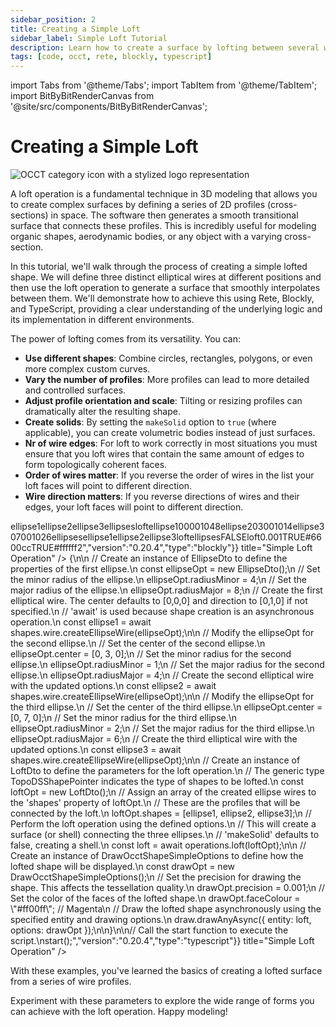 ```yaml
---
sidebar_position: 2
title: Creating a Simple Loft
sidebar_label: Simple Loft Tutorial
description: Learn how to create a surface by lofting between several wire shapes.
tags: [code, occt, rete, blockly, typescript]
---
```


import Tabs from '@theme/Tabs';
import TabItem from '@theme/TabItem';
import BitByBitRenderCanvas from '@site/src/components/BitByBitRenderCanvas';

# Creating a Simple Loft

<img 
  class="category-icon-small" 
  src="https://s.bitbybit.dev/assets/icons/white/occt-icon.svg" 
  alt="OCCT category icon with a stylized logo representation" 
  title="OCCT category icon" />


A loft operation is a fundamental technique in 3D modeling that allows you to create complex surfaces by defining a series of 2D profiles (cross-sections) in space. The software then generates a smooth transitional surface that connects these profiles. This is incredibly useful for modeling organic shapes, aerodynamic bodies, or any object with a varying cross-section.

In this tutorial, we'll walk through the process of creating a simple lofted shape. We will define three distinct elliptical wires at different positions and then use the loft operation to generate a surface that smoothly interpolates between them. We'll demonstrate how to achieve this using Rete, Blockly, and TypeScript, providing a clear understanding of the underlying logic and its implementation in different environments.

 The power of lofting comes from its versatility. You can:

*   **Use different shapes**: Combine circles, rectangles, polygons, or even more complex custom curves.
*   **Vary the number of profiles**: More profiles can lead to more detailed and controlled surfaces.
*   **Adjust profile orientation and scale**: Tilting or resizing profiles can dramatically alter the resulting shape.
*   **Create solids**: By setting the `makeSolid` option to `true` (where applicable), you can create volumetric bodies instead of just surfaces.
*   **Nr of wire edges**: For loft to work correctly in most situations you must ensure that you loft wires that contain the same amount of edges to form topologically coherent faces.
*   **Order of wires matter**: If you reverse the order of wires in the list your loft faces will point to different direction.
*   **Wire direction matters**: If you reverse directions of wires and their edges, your loft faces will point to different direction.

<Tabs groupId="vectors-live-examples">
<TabItem value="rete" label="Rete">
    <BitByBitRenderCanvas
    requireManualStart={true}
    script={{"script":"{\"id\":\"rete-v2-json\",\"nodes\":{\"b8a58571ebd30b44\":{\"id\":\"b8a58571ebd30b44\",\"name\":\"bitbybit.occt.shapes.wire.createEllipseWire\",\"customName\":\"ellipse wire\",\"async\":true,\"drawable\":true,\"data\":{\"genericNodeData\":{\"hide\":true,\"oneOnOne\":false,\"flatten\":0,\"forceExecution\":false},\"center\":[0,0,0],\"direction\":[0,1,0],\"radiusMinor\":4,\"radiusMajor\":8},\"inputs\":{},\"position\":[409.9140625,135.00390625]},\"0999348ac27dbe3a\":{\"id\":\"0999348ac27dbe3a\",\"name\":\"bitbybit.occt.shapes.wire.createEllipseWire\",\"customName\":\"ellipse wire\",\"async\":true,\"drawable\":true,\"data\":{\"genericNodeData\":{\"hide\":true,\"oneOnOne\":false,\"flatten\":0,\"forceExecution\":false},\"center\":[0,0,0],\"direction\":[0,1,0],\"radiusMinor\":1,\"radiusMajor\":4},\"inputs\":{\"center\":{\"connections\":[{\"node\":\"5b0a2e7a36e52bc6\",\"output\":\"result\",\"data\":{}}]}},\"position\":[411.21484375,550.01953125]},\"5b0a2e7a36e52bc6\":{\"id\":\"5b0a2e7a36e52bc6\",\"name\":\"bitbybit.vector.vectorXYZ\",\"customName\":\"vector xyz\",\"async\":false,\"drawable\":true,\"data\":{\"genericNodeData\":{\"hide\":true,\"oneOnOne\":false,\"flatten\":0,\"forceExecution\":false},\"x\":0,\"y\":3,\"z\":0},\"inputs\":{},\"position\":[-13.58203125,587.8515625]},\"58baa94ee15ce87c\":{\"id\":\"58baa94ee15ce87c\",\"name\":\"bitbybit.occt.shapes.wire.createEllipseWire\",\"customName\":\"ellipse wire\",\"async\":true,\"drawable\":true,\"data\":{\"genericNodeData\":{\"hide\":true,\"oneOnOne\":false,\"flatten\":0,\"forceExecution\":false},\"center\":[0,0,0],\"direction\":[0,1,0],\"radiusMinor\":2,\"radiusMajor\":6},\"inputs\":{\"center\":{\"connections\":[{\"node\":\"31cc8830d0d5b8d6\",\"output\":\"result\",\"data\":{}}]}},\"position\":[414.354436433955,962.7267506423071]},\"31cc8830d0d5b8d6\":{\"id\":\"31cc8830d0d5b8d6\",\"name\":\"bitbybit.vector.vectorXYZ\",\"customName\":\"vector xyz\",\"async\":false,\"drawable\":true,\"data\":{\"genericNodeData\":{\"hide\":true,\"oneOnOne\":false,\"flatten\":0,\"forceExecution\":false},\"x\":0,\"y\":7,\"z\":0},\"inputs\":{},\"position\":[-18.337436698711855,985.1818818123244]},\"aa7b869ef39ad66c\":{\"id\":\"aa7b869ef39ad66c\",\"name\":\"bitbybit.occt.operations.loft\",\"customName\":\"loft\",\"async\":true,\"drawable\":true,\"data\":{\"genericNodeData\":{\"hide\":true,\"oneOnOne\":false,\"flatten\":0,\"forceExecution\":false},\"makeSolid\":false},\"inputs\":{\"shapes\":{\"connections\":[{\"node\":\"5f66390fcd956929\",\"output\":\"list\",\"data\":{}}]}},\"position\":[1345.6703881224773,574.9945464709863]},\"5f66390fcd956929\":{\"id\":\"5f66390fcd956929\",\"name\":\"bitbybit.lists.createList\",\"customName\":\"create list\",\"data\":{},\"inputs\":{\"listElements\":{\"connections\":[{\"node\":\"b8a58571ebd30b44\",\"output\":\"result\",\"data\":{}},{\"node\":\"0999348ac27dbe3a\",\"output\":\"result\",\"data\":{}},{\"node\":\"58baa94ee15ce87c\",\"output\":\"result\",\"data\":{}}]}},\"position\":[938.8623690201757,627.1782400352727]},\"71104a241cda7a83\":{\"id\":\"71104a241cda7a83\",\"name\":\"bitbybit.draw.drawAnyAsync\",\"customName\":\"draw any async\",\"async\":true,\"drawable\":true,\"data\":{\"genericNodeData\":{\"hide\":false,\"oneOnOne\":false,\"flatten\":0,\"forceExecution\":false}},\"inputs\":{\"entity\":{\"connections\":[{\"node\":\"aa7b869ef39ad66c\",\"output\":\"result\",\"data\":{}}]},\"options\":{\"connections\":[{\"node\":\"2b01c4bcdaa8b222\",\"output\":\"result\",\"data\":{}}]}},\"position\":[1832.5904062824504,751.3332776592763]},\"2b01c4bcdaa8b222\":{\"id\":\"2b01c4bcdaa8b222\",\"name\":\"bitbybit.draw.optionsOcctShapeSimple\",\"customName\":\"options occt shape simple\",\"async\":false,\"drawable\":false,\"data\":{\"genericNodeData\":{\"hide\":false,\"oneOnOne\":false,\"flatten\":0,\"forceExecution\":false},\"precision\":0.001,\"drawFaces\":true,\"faceColour\":\"#8000ff\",\"drawEdges\":true,\"edgeColour\":\"#ffffff\",\"edgeWidth\":2},\"inputs\":{},\"position\":[1348.8560416190364,915.1471633350661]}}}","version":"0.20.4","type":"rete"}}
    title="Simple Loft Operation"
    />
</TabItem>
<TabItem value="blockly" label="Blockly">
  <BitByBitRenderCanvas
    requireManualStart={true}
    script={{"script":"<xml xmlns=\"https://developers.google.com/blockly/xml\"><variables><variable id=\"48)EaL12jJ;CM6l87kN^\">ellipse1</variable><variable id=\"p!,ge0u?L^@4@^_yF1-/\">ellipse2</variable><variable id=\"R1!`hI~4J!B-H|6ul{7e\">ellipse3</variable><variable id=\"~6]|}Eu]E9UgWCZ{s_,|\">ellipses</variable><variable id=\"XJ4dpWWO2e_jp;mr|J8D\">loft</variable></variables><block type=\"variables_set\" id=\"Z]RXuxwn/6CiqFn:E`{f\" x=\"-397\" y=\"-446\"><field name=\"VAR\" id=\"48)EaL12jJ;CM6l87kN^\">ellipse1</field><value name=\"VALUE\"><block type=\"bitbybit.occt.shapes.wire.createEllipseWire\" id=\"iIh/DfKZ[cfoa6r!#):!\"><value name=\"Center\"><block type=\"bitbybit.point.pointXYZ\" id=\"X%HKp*Q.ty=Rbu~`1@a%\"><value name=\"X\"><block type=\"math_number\" id=\"n+jQq:wH?M2t97E!DPv#\"><field name=\"NUM\">0</field></block></value><value name=\"Y\"><block type=\"math_number\" id=\"zDLV%cFNOLTD^R@?kble\"><field name=\"NUM\">0</field></block></value><value name=\"Z\"><block type=\"math_number\" id=\"AXtz$21v5w!d:WB(0`OK\"><field name=\"NUM\">0</field></block></value></block></value><value name=\"Direction\"><block type=\"bitbybit.vector.vectorXYZ\" id=\"O1hbHY+z/gsL0J-Sd8kg\"><value name=\"X\"><block type=\"math_number\" id=\"=Rp$D.)C;2^dAFJLa[eX\"><field name=\"NUM\">0</field></block></value><value name=\"Y\"><block type=\"math_number\" id=\"fXGqM_6U7koY]wCO7a|$\"><field name=\"NUM\">1</field></block></value><value name=\"Z\"><block type=\"math_number\" id=\"YsRU*rv,(~W7(b;IGkh7\"><field name=\"NUM\">0</field></block></value></block></value><value name=\"RadiusMinor\"><block type=\"math_number\" id=\"_Fa+`F#q}NadJb.n@G4z\"><field name=\"NUM\">4</field></block></value><value name=\"RadiusMajor\"><block type=\"math_number\" id=\"rz%7^,:YrfbnqKwlTtqs\"><field name=\"NUM\">8</field></block></value></block></value><next><block type=\"variables_set\" id=\"GZ84cD@/bkVoj*Hch}rB\"><field name=\"VAR\" id=\"p!,ge0u?L^@4@^_yF1-/\">ellipse2</field><value name=\"VALUE\"><block type=\"bitbybit.occt.shapes.wire.createEllipseWire\" id=\"kgY;cQdd-b|m[o.*Jo[%\"><value name=\"Center\"><block type=\"bitbybit.point.pointXYZ\" id=\"t$1C2Fms89t1[jCC(;oL\"><value name=\"X\"><block type=\"math_number\" id=\"g1y(x%mGqkM(jn{Qlr|H\"><field name=\"NUM\">0</field></block></value><value name=\"Y\"><block type=\"math_number\" id=\"!XIJ[8-b![)TLE^u7VkT\"><field name=\"NUM\">3</field></block></value><value name=\"Z\"><block type=\"math_number\" id=\"C[ea/4tpa9~Eb?ynXf[V\"><field name=\"NUM\">0</field></block></value></block></value><value name=\"Direction\"><block type=\"bitbybit.vector.vectorXYZ\" id=\"XMcn@cy21@#b80Cns|xA\"><value name=\"X\"><block type=\"math_number\" id=\"nV(cW=wvZds45,1RfouJ\"><field name=\"NUM\">0</field></block></value><value name=\"Y\"><block type=\"math_number\" id=\"-e0WUthCCL9qug#_=BJM\"><field name=\"NUM\">1</field></block></value><value name=\"Z\"><block type=\"math_number\" id=\"6pU7|0I!b=f*KBp$u:v=\"><field name=\"NUM\">0</field></block></value></block></value><value name=\"RadiusMinor\"><block type=\"math_number\" id=\"$e9i:VfTo`aCrF^Q6Nb6\"><field name=\"NUM\">1</field></block></value><value name=\"RadiusMajor\"><block type=\"math_number\" id=\"Sh[=u*uYzzZNdAfZ*Xcb\"><field name=\"NUM\">4</field></block></value></block></value><next><block type=\"variables_set\" id=\"*,mjB$NhlsRdXq~$+nCa\"><field name=\"VAR\" id=\"R1!`hI~4J!B-H|6ul{7e\">ellipse3</field><value name=\"VALUE\"><block type=\"bitbybit.occt.shapes.wire.createEllipseWire\" id=\"0H{ZSzg[%*(JnQ@4+0$M\"><value name=\"Center\"><block type=\"bitbybit.point.pointXYZ\" id=\"ui-/ebhLH2qUcXTrC9o=\"><value name=\"X\"><block type=\"math_number\" id=\"T|/j~aIJb3}q#Ia!ISI#\"><field name=\"NUM\">0</field></block></value><value name=\"Y\"><block type=\"math_number\" id=\"b;L(|dMj7h0gT_xQhe]d\"><field name=\"NUM\">7</field></block></value><value name=\"Z\"><block type=\"math_number\" id=\"r[|/wh(iscswnuV}V9Oc\"><field name=\"NUM\">0</field></block></value></block></value><value name=\"Direction\"><block type=\"bitbybit.vector.vectorXYZ\" id=\"SK0Km_HaI.lCZNP)R7Do\"><value name=\"X\"><block type=\"math_number\" id=\"S/D3CXTeTD*_}i26O{4x\"><field name=\"NUM\">0</field></block></value><value name=\"Y\"><block type=\"math_number\" id=\"W6C,)z8#j2ZTMePm,wa0\"><field name=\"NUM\">1</field></block></value><value name=\"Z\"><block type=\"math_number\" id=\"M0^:yL#sCkV[Iy*.(7N6\"><field name=\"NUM\">0</field></block></value></block></value><value name=\"RadiusMinor\"><block type=\"math_number\" id=\"89_ly7g=/3^$fd}do@b?\"><field name=\"NUM\">2</field></block></value><value name=\"RadiusMajor\"><block type=\"math_number\" id=\"Wc3+2f7_W%0sos]OJYq|\"><field name=\"NUM\">6</field></block></value></block></value><next><block type=\"variables_set\" id=\":p.Vpn;$AuaAhp~*)QCX\"><field name=\"VAR\" id=\"~6]|}Eu]E9UgWCZ{s_,|\">ellipses</field><value name=\"VALUE\"><block type=\"lists_create_with\" id=\"Z|q(b#IIH-@cw1Ch?MuM\"><mutation items=\"3\"></mutation><value name=\"ADD0\"><block type=\"variables_get\" id=\"85/PiE$R2@)|rjwjfR8@\"><field name=\"VAR\" id=\"48)EaL12jJ;CM6l87kN^\">ellipse1</field></block></value><value name=\"ADD1\"><block type=\"variables_get\" id=\"ISvgiQeb3^tbkKamkhVX\"><field name=\"VAR\" id=\"p!,ge0u?L^@4@^_yF1-/\">ellipse2</field></block></value><value name=\"ADD2\"><block type=\"variables_get\" id=\"cRm_n~%2,avxAHVC!/x1\"><field name=\"VAR\" id=\"R1!`hI~4J!B-H|6ul{7e\">ellipse3</field></block></value></block></value><next><block type=\"variables_set\" id=\"@b5XbQ;3!bw{_=(ouJmv\"><field name=\"VAR\" id=\"XJ4dpWWO2e_jp;mr|J8D\">loft</field><value name=\"VALUE\"><block type=\"bitbybit.occt.operations.loft\" id=\"5)Buz((kWEzwt|l$-xm$\"><value name=\"Shapes\"><block type=\"variables_get\" id=\"l`dw7*JMGP@wv[KnLKD$\"><field name=\"VAR\" id=\"~6]|}Eu]E9UgWCZ{s_,|\">ellipses</field></block></value><value name=\"MakeSolid\"><block type=\"logic_boolean\" id=\"yrc;yqs)XSbmM^jW_{AN\"><field name=\"BOOL\">FALSE</field></block></value></block></value><next><block type=\"bitbybit.draw.drawAnyAsyncNoReturn\" id=\"o$jl#m1hs_7C`[+#^8m+\"><value name=\"Entity\"><block type=\"variables_get\" id=\"CJLL`3s+l=kF;iHlmGH,\"><field name=\"VAR\" id=\"XJ4dpWWO2e_jp;mr|J8D\">loft</field></block></value><value name=\"Options\"><block type=\"bitbybit.draw.optionsOcctShapeSimple\" id=\"!PL/;^%Tk`O}2$`[1CC,\"><value name=\"Precision\"><block type=\"math_number\" id=\"43~8o:Q6^mI0mCDna_YR\"><field name=\"NUM\">0.001</field></block></value><value name=\"DrawFaces\"><block type=\"logic_boolean\" id=\"%Uu[!B?fTVnJp43e?gm!\"><field name=\"BOOL\">TRUE</field></block></value><value name=\"FaceColour\"><block type=\"colour_picker\" id=\"8/F/6c*4?Cxw(IP=EYY)\"><field name=\"COLOUR\">#6600cc</field></block></value><value name=\"DrawEdges\"><block type=\"logic_boolean\" id=\"H-{V3}cu1KiOK@4Diu(_\"><field name=\"BOOL\">TRUE</field></block></value><value name=\"EdgeColour\"><block type=\"colour_picker\" id=\"Bz7|M(~D5z`M)Ffdsi`A\"><field name=\"COLOUR\">#ffffff</field></block></value><value name=\"EdgeWidth\"><block type=\"math_number\" id=\"$.}%Q]3d?|~%G_hSc;/t\"><field name=\"NUM\">2</field></block></value></block></value></block></next></block></next></block></next></block></next></block></next></block></xml>","version":"0.20.4","type":"blockly"}}
    title="Simple Loft Operation"
    />
</TabItem>
<TabItem value="typescript" label="TypeScript">
<BitByBitRenderCanvas
    requireManualStart={true}
    script={{"script":"// Import necessary modules from the bitbybit library.\n// 'operations' and 'shapes' are for OpenCascade Technology (OCCT) functionalities like lofting and creating wires.\nconst { operations, shapes } = bitbybit.occt;\n// 'draw' module is used for rendering shapes on the canvas.\nconst { draw } = bitbybit;\n// Import Data Transfer Objects (DTOs) for defining OCCT inputs.\n// 'EllipseDto' for creating ellipses, 'LoftDto' for loft operation parameters.\nconst { EllipseDto, LoftDto } = Bit.Inputs.OCCT;\n// Import DTO for drawing options.\nconst { DrawOcctShapeSimpleOptions } = Bit.Inputs.Draw;\n// Define a type alias for OCCT shape pointers for better readability.\ntype TopoDSShapePointer = Bit.Inputs.OCCT.TopoDSShapePointer;\n\n// Define an asynchronous function 'start' which will contain the main logic.\nconst start = async () => {\n\n    // Create an instance of EllipseDto to define the properties of the first ellipse.\n    const ellipseOpt = new EllipseDto();\n    // Set the minor radius of the ellipse.\n    ellipseOpt.radiusMinor = 4;\n    // Set the major radius of the ellipse.\n    ellipseOpt.radiusMajor = 8;\n    // Create the first elliptical wire. The center defaults to [0,0,0] and direction to [0,1,0] if not specified.\n    // 'await' is used because shape creation is an asynchronous operation.\n    const ellipse1 = await shapes.wire.createEllipseWire(ellipseOpt);\n\n    // Modify the ellipseOpt for the second ellipse.\n    // Set the center of the second ellipse.\n    ellipseOpt.center = [0, 3, 0];\n    // Set the minor radius for the second ellipse.\n    ellipseOpt.radiusMinor = 1;\n    // Set the major radius for the second ellipse.\n    ellipseOpt.radiusMajor = 4;\n    // Create the second elliptical wire with the updated options.\n    const ellipse2 = await shapes.wire.createEllipseWire(ellipseOpt);\n\n    // Modify the ellipseOpt for the third ellipse.\n    // Set the center of the third ellipse.\n    ellipseOpt.center = [0, 7, 0];\n    // Set the minor radius for the third ellipse.\n    ellipseOpt.radiusMinor = 2;\n    // Set the major radius for the third ellipse.\n    ellipseOpt.radiusMajor = 6;\n    // Create the third elliptical wire with the updated options.\n    const ellipse3 = await shapes.wire.createEllipseWire(ellipseOpt);\n\n    // Create an instance of LoftDto to define the parameters for the loft operation.\n    // The generic type TopoDSShapePointer indicates the type of shapes to be lofted.\n    const loftOpt = new LoftDto<TopoDSShapePointer>();\n    // Assign an array of the created ellipse wires to the 'shapes' property of loftOpt.\n    // These are the profiles that will be connected by the loft.\n    loftOpt.shapes = [ellipse1, ellipse2, ellipse3];\n    // Perform the loft operation using the defined options.\n    // This will create a surface (or shell) connecting the three ellipses.\n    // 'makeSolid' defaults to false, creating a shell.\n    const loft = await operations.loft(loftOpt);\n\n    // Create an instance of DrawOcctShapeSimpleOptions to define how the lofted shape will be displayed.\n    const drawOpt = new DrawOcctShapeSimpleOptions();\n    // Set the precision for drawing the shape. This affects the tessellation quality.\n    drawOpt.precision = 0.001;\n    // Set the color of the faces of the lofted shape.\n    drawOpt.faceColour = \"#ff00ff\"; // Magenta\n    // Draw the lofted shape asynchronously using the specified entity and drawing options.\n    draw.drawAnyAsync({ entity: loft, options: drawOpt });\n\n}\n\n// Call the start function to execute the script.\nstart();","version":"0.20.4","type":"typescript"}}
    title="Simple Loft Operation"
    />
</TabItem>
</Tabs>

With these examples, you've learned the basics of creating a lofted surface from a series of wire profiles.


Experiment with these parameters to explore the wide range of forms you can achieve with the loft operation. Happy modeling!